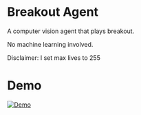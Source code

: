 # Breakout Agent

A computer vision agent that plays breakout.

No machine learning involved.

Disclaimer: I set max lives to 255

# Demo

[![Demo](https://img.youtube.com/vi/oDCu1obIiug/0.jpg)](https://youtu.be/oDCu1obIiug)
